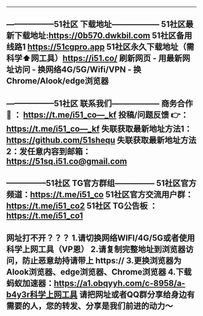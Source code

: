 ---------------------
——————51社区 下载地址——————
51社区最新下载地址:https://0b570.dwkbil.com
51社区备用线路1 https://51cgpro.app
51社区永久下载地址（需科学⬆️网工具）https://i51.co/
刷新网页 - 用最新网址访问 - 换网络4G/5G/Wifi/VPN - 换Chrome/Alook/edge浏览器
---------------------
——————51社区 联系我们——————
商务合作🤝 ： https://t.me/i51_co—_kf
投稿/问题反馈 👉：https://t.me/i51_co—_kf
失联获取最新地址方法1：https://github.com/51shequ
失联获取最新地址方法2：发任意内容到邮箱：https://51sq.i51.co@gmail.com
---------------------
—————51社区 TG官方群组—————
51社区官方频道：https://t.me/i51_co
51社区官方交流用户群：https://t.me/i51_co2
51社区 TG公告板 ： https://t.me/i51_co1
---------------------
网址打不开？？？
1.请切换网络WIFI/4G/5G或者使用科学上网工具（VP恩）
2.请复制完整地址到浏览器访问，防止恶意劫持请带上 https://
3.更换浏览器为Alook浏览器、edge浏览器、Chrome浏览器
4.下载蚂蚁加速器：https://a1.obqyyh.com/c-8958/a-b4y3r科学上网工具
请把网址或者QQ群分享给身边有需要的人，您的转发、分享是我们前进的动力～
---------------------
